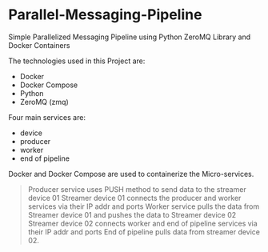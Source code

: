 # Parallel-Messaging-Pipeline
Simple Parallelized Messaging Pipeline using Python ZeroMQ Library and Docker Containers

The technologies used in this Project are:
- Docker
- Docker Compose
- Python
- ZeroMQ (zmq)

Four main services are:
- device
- producer
- worker
- end of pipeline

Docker and Docker Compose are used to containerize the Micro-services.

> Producer service uses PUSH method to send data to the streamer device 01
> Streamer device 01 connects the producer and worker services via their IP addr and ports
> Worker service pulls the data from Streamer device 01 and pushes the data to Streamer device 02
> Streamer device 02 connects worker and end of pipeline services via their IP addr and ports
> End of pipeline pulls data from streamer device 02.
